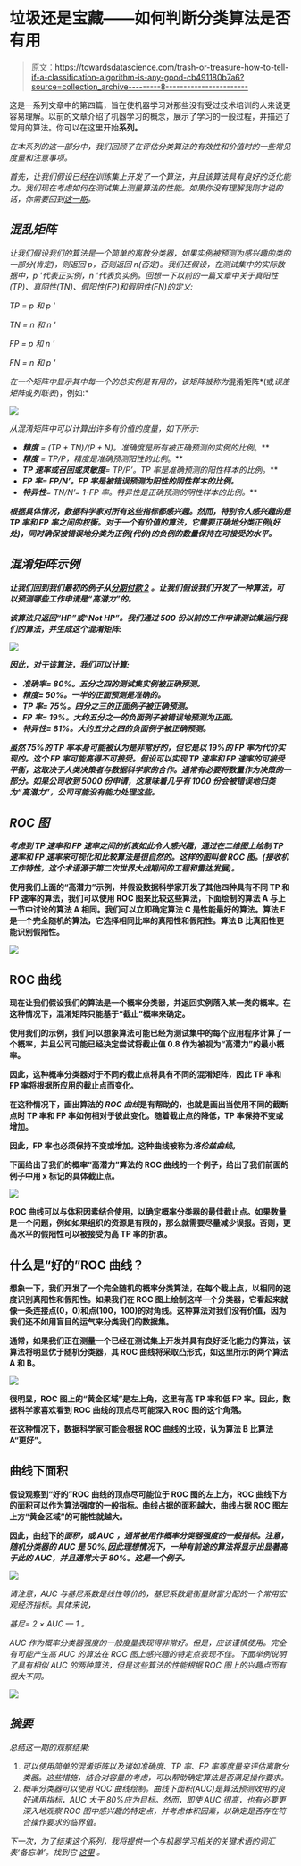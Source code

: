 # 垃圾还是宝藏——如何判断分类算法是否有用

> 原文：<https://towardsdatascience.com/trash-or-treasure-how-to-tell-if-a-classification-algorithm-is-any-good-cb491180b7a6?source=collection_archive---------8----------------------->

这是一系列文章中的第四篇，旨在使机器学习对那些没有受过技术培训的人来说更容易理解。以前的文章介绍了机器学习的概念，展示了学习的一般过程，并描述了常用的算法。你可以在这里开始[](/what-is-machine-learning-891f23e848da)**系列。**

*在本系列的这一部分中，我们回顾了在评估分类算法的有效性和价值时的一些常见度量和注意事项。*

*首先，让我们假设已经在训练集上开发了一个算法，并且该算法具有良好的泛化能力。我们现在考虑如何在测试集上测量算法的性能。如果你没有理解我刚才说的话，你需要回到[这一期](/how-does-machine-learning-work-6dd97f2be46c)。*

## *混乱矩阵*

*让我们假设我们的算法是一个简单的离散分类器，如果实例被预测为感兴趣的类的一部分(肯定)，则返回 p，否则返回 n(否定)。我们还假设，在测试集中的实际数据中，p '代表正实例，n '代表负实例。回想一下以前的一篇文章中关于真阳性(TP)、真阴性(TN)、假阳性(FP)和假阴性(FN)的定义:*

*TP = p 和 p '*

*TN = n 和 n '*

*FP = p 和 n '*

*FN = n 和 p '*

*在一个矩阵中显示其中每一个的总实例是有用的，该矩阵被称为*混淆矩阵*(或*误差矩阵*或*列联表*)，例如:*

*![](img/935208063477b8a61ddc3b8316982054.png)*

*从混淆矩阵中可以计算出许多有价值的度量，如下所示:*

*   ***精度** = (TP + TN)/(P + N)。准确度是所有被正确预测的实例的比例*。**
*   ****精度** = TP/P，精度是*准确预测阳性的比例*。**
*   ****TP 速率**或**召回**或**灵敏度**= TP/P’。TP 率是准确预测的阳性样本的比例*。***
*   *****FP 率**= FP/N’。FP 率是被错误预测为阳性的阴性样本的*比例*。***
*   ****特异性**= TN/N’= 1-FP 率。特异性是正确预测的阴性样本的比例*。***

***根据具体情况，数据科学家对所有这些指标都感兴趣。然而，特别令人感兴趣的是 TP 率和 FP 率之间的权衡。对于一个有价值的算法，它需要正确地分类正例(好处)，同时确保被错误地分类为正例(代价)的负例的数量保持在可接受的水平。***

## ***混淆矩阵示例***

***让我们回到我们最初的例子从[分期付款 2](/how-does-machine-learning-work-6dd97f2be46c) 。让我们假设我们开发了一种算法，可以预测哪些工作申请是“高潜力”的。***

***该算法只返回“HP”或“Not HP”。我们通过 500 份以前的工作申请测试集运行我们的算法，并生成这个混淆矩阵:***

***![](img/952fb8678dc10682e0a6cacc4e2b30eb.png)***

***因此，对于该算法，我们可以计算:***

*   ***准确率= 80%。五分之四的测试集实例被正确预测。***
*   ***精度= 50%。一半的正面预测是准确的。***
*   ***TP 率= 75%。四分之三的正面例子被正确预测。***
*   ***FP 率= 19%。大约五分之一的负面例子被错误地预测为正面。***
*   ***特异性= 81%。大约五分之四的负面例子被正确预测。***

***虽然 75%的 TP 率本身可能被认为是非常好的，但它是以 19%的 FP 率为代价实现的。这个 FP 率可能高得不可接受。假设可以实现 TP 速率和 FP 速率的可接受平衡，这取决于人类决策者与数据科学家的合作。通常有必要将数量作为决策的一部分。如果公司收到 5000 份申请，这意味着几乎有 1000 份会被错误地归类为“高潜力”，公司可能没有能力处理这些。***

## ***ROC 图***

***考虑到 TP 速率和 FP 速率之间的折衷如此令人感兴趣，通过在二维图上绘制 TP 速率和 FP 速率来可视化和比较算法是很自然的。这样的图叫做 *ROC 图*。(接收机工作特性，这个术语源于第二次世界大战期间的工程和雷达发展)。***

**使用我们上面的“高潜力”示例，并假设数据科学家开发了其他四种具有不同 TP 和 FP 速率的算法，我们可以使用 ROC 图来比较这些算法，下面绘制的算法 A 与上一节中讨论的算法 A 相同。我们可以立即确定算法 C 是性能最好的算法。算法 E 是一个完全随机的算法，它选择相同比率的真阳性和假阳性。算法 B 比真阳性更能识别假阳性。**

**![](img/29b772bb5f450e8ebd18408ca49c9cff.png)**

## **ROC 曲线**

**现在让我们假设我们的算法是一个概率分类器，并返回实例落入某一类的概率。在这种情况下，混淆矩阵只能基于“截止”概率来确定。**

**使用我们的示例，我们可以想象算法可能已经为测试集中的每个应用程序计算了一个概率，并且公司可能已经决定尝试将截止值 0.8 作为被视为“高潜力”的最小概率。**

**因此，这种概率分类器对于不同的截止点将具有不同的混淆矩阵，因此 TP 率和 FP 率将根据所应用的截止点而变化。**

**在这种情况下，画出算法的 *ROC 曲线*是有帮助的，也就是画出当使用不同的截断点时 TP 率和 FP 率如何相对于彼此变化。随着截止点的降低，TP 率保持不变或增加。**

**因此，FP 率也必须保持不变或增加。这种曲线被称为*洛伦兹曲线*。**

**下面给出了我们的概率“高潜力”算法的 ROC 曲线的一个例子，给出了我们前面的例子中用 x 标记的具体截止点。**

**![](img/ce3c74093d702c0a4631283bb58114af.png)**

**ROC 曲线可以与体积因素结合使用，以确定概率分类器的最佳截止点。如果数量是一个问题，例如如果组织的资源是有限的，那么就需要尽量减少误报。否则，更高水平的假阳性可以被接受为高 TP 率的折衷。**

## **什么是“好的”ROC 曲线？**

**想象一下，我们开发了一个完全随机的概率分类算法，在每个截止点，以相同的速度识别真阳性和假阳性。如果我们在 ROC 图上绘制这样一个分类器，它看起来就像一条连接点(0，0)和点(100，100)的对角线。这种算法对我们没有价值，因为我们还不如用盲目的运气来分类我们的数据集。**

**通常，如果我们正在测量一个已经在测试集上开发并具有良好泛化能力的算法，该算法将明显优于随机分类器，其 ROC 曲线将采取凸形式，如这里所示的两个算法 A 和 B。**

**![](img/6c75b614714b599aa9d94f091c8c0294.png)**

**很明显，ROC 图上的“黄金区域”是左上角，这里有高 TP 率和低 FP 率。因此，数据科学家喜欢看到 ROC 曲线的顶点尽可能深入 ROC 图的这个角落。**

**在这种情况下，数据科学家可能会根据 ROC 曲线的比较，认为算法 B 比算法 A“更好”。**

## **曲线下面积**

**假设观察到“好的”ROC 曲线的顶点尽可能位于 ROC 图的左上方，ROC 曲线下方的面积可以作为算法强度的一般指标。曲线占据的面积越大，曲线占据 ROC 图左上方“黄金区域”的可能性就越大。**

**因此，曲线下的*面积，或 *AUC* ，通常被用作概率分类器强度的一般指标。注意，随机分类器的 AUC 是 50%,因此理想情况下，一种有前途的算法将显示出显著高于此的 AUC，并且通常大于 80%。这是一个例子。***

*![](img/87810d52e33f627866e5ba12b6f3b5fd.png)*

*请注意，AUC 与基尼系数是线性等价的，基尼系数是衡量财富分配的一个常用宏观经济指标。具体来说，*

**基尼= 2 × AUC — 1* 。*

*AUC 作为概率分类器强度的一般度量表现得非常好。但是，应该谨慎使用。完全有可能产生高 AUC 的算法在 ROC 图上感兴趣的特定点表现不佳。下面举例说明了具有相似 AUC 的两种算法，但是这些算法的性能根据 ROC 图上的兴趣点而有很大不同。*

*![](img/30d1e6e61af82e2203ad88a715f4dc78.png)*

## *摘要*

*总结这一期的观察结果:*

1.  *可以使用简单的混淆矩阵以及诸如准确度、TP 率、FP 率等度量来评估离散分类器。这些措施，结合对容量的考虑，可以帮助确定算法是否满足操作要求。*
2.  *概率分类器可以使用 ROC 曲线绘制。曲线下面积(AUC)是算法预测效用的良好通用指标，AUC 大于 80%应为目标。然而，即使 AUC 很高，也有必要更深入地观察 ROC 图中感兴趣的特定点，并考虑体积因素，以确定是否存在符合操作要求的临界值。*

*下一次，为了结束这个系列，我将提供一个与机器学习相关的关键术语的词汇表‘备忘单’。找到它 [*这里*](/bluff-the-bots-a-glossary-of-key-terms-in-machine-learning-3d528c8d86f4) *。**